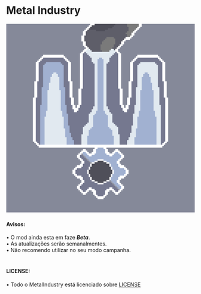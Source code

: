 # Metal Industry
 ![logo](github-pictures/logo.png)
   <h4> Avisos: </h4>
• O mod ainda esta em faze <i><b>Beta</b></i>.<br>
• As atualizações serão semanalmentes.<br>
• Não recomendo utilizar no seu modo campanha.

# <h4>LICENSE:</h4>
• Todo o MetalIndustry está licenciado sobre [LICENSE](/COPYING)
